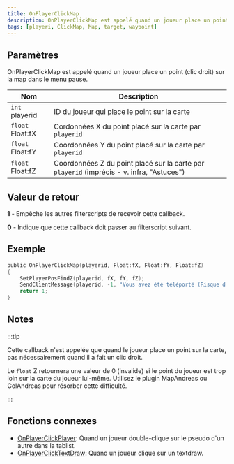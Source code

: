 ```yaml
---
title: OnPlayerClickMap
description: OnPlayerClickMap est appelé quand un joueur place un point (clic droit) sur la map dans le menu pause.
tags: [playeri, ClickMap, Map, target, waypoint]
---
```


<VersionWarn name='callback' version='SA-MP 0.3d' />

## Paramètres

OnPlayerClickMap est appelé quand un joueur place un point (clic droit) sur la map dans le menu pause.

| Nom              | Description                                                                               |
| ---------------- | ----------------------------------------------------------------------------------------- |
| `int`   playerid | ID du joueur qui place le point sur la carte                                              |
| `float` Float:fX | Cordonnées X du point placé sur la carte par `playerid`                                   |
| `float` Float:fY | Coordonnées Y du point placé sur la carte par `playerid`                                  |
| `float` Float:fZ | Coordonnées Z du point placé sur la carte par `playerid` (imprécis - v. infra, "Astuces") |

## Valeur de retour

**1** - Empêche les autres filterscripts de recevoir cette callback.

**0** - Indique que cette callback doit passer au filterscript suivant.

## Exemple

```c
public OnPlayerClickMap(playerid, Float:fX, Float:fY, Float:fZ)
{
    SetPlayerPosFindZ(playerid, fX, fY, fZ);
    SendClientMessage(playerid, -1, "Vous avez été téléporté (Risque d'imprécision).");
    return 1;
}
```

## Notes

:::tip

Cette callback n'est appelée que quand le joueur place un point sur la carte, pas nécessairement quand il a fait un clic droit.

Le `float` Z retournera une valeur de 0 (invalide) si le point du joueur est trop loin sur la carte du joueur lui-même. Utilisez le plugin MapAndreas ou ColAndreas pour résorber cette difficulté.

:::

## Fonctions connexes

- [OnPlayerClickPlayer](OnPlayerClickPlayer): Quand un joueur double-clique sur le pseudo d'un autre dans la tablist.
- [OnPlayerClickTextDraw](OnPlayerClickTextDraw): Quand un joueur clique sur un textdraw.
